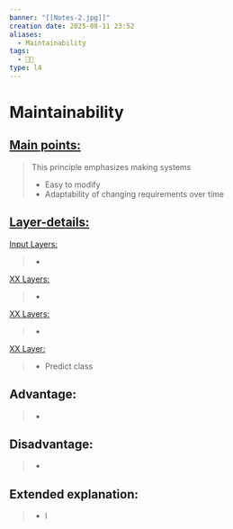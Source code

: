 ```yaml
---
banner: "[[Notes-2.jpg]]"
creation date: 2025-08-11 23:52
aliases:
  - Maintainability
tags:
  - 👨‍💻
type: l4
---
```

# Maintainability


## <u>Main points:</u>
> This principle emphasizes making systems 
> - Easy to modify
> - Adaptability of changing requirements over time

## <u>Layer-details:  </u>
<u>Input Layers: </u>
> - 
<u>XX Layers: </u>
> - 
<u>XX Layers: </u>
> - 
<u>XX Layer: </u>
> - Predict class

## Advantage:
> - 

## Disadvantage:
> - 

## Extended explanation:
> - l



